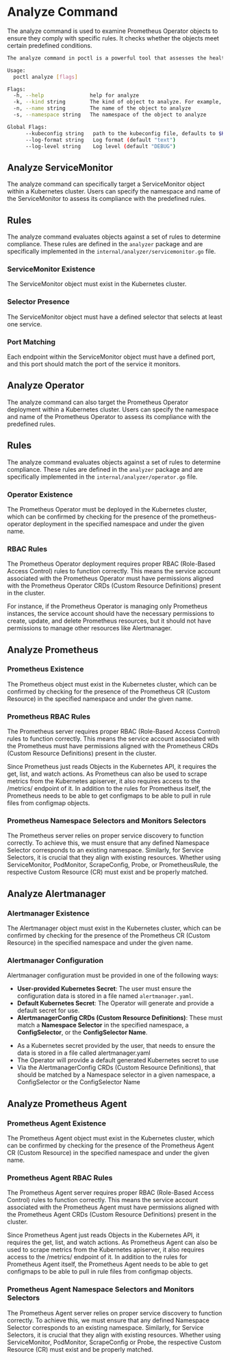 # Analyze Command

The analyze command is used to examine Prometheus Operator objects to ensure they comply with specific rules. It checks whether the objects meet certain predefined conditions.

```bash mdox-exec="go run main.go analyze --help" mdox-expect-exit-code=0
The analyze command in poctl is a powerful tool that assesses the health of Prometheus Operator resources in Kubernetes. It detects misconfigurations, issues, and inefficiencies in Prometheus, Alertmanager, and ServiceMonitor resources. By offering actionable insights and recommendations, it helps administrators quickly resolve problems and optimize their monitoring setup for better performance.

Usage:
  poctl analyze [flags]

Flags:
  -h, --help               help for analyze
  -k, --kind string        The kind of object to analyze. For example, ServiceMonitor
  -n, --name string        The name of the object to analyze
  -s, --namespace string   The namespace of the object to analyze

Global Flags:
      --kubeconfig string   path to the kubeconfig file, defaults to $KUBECONFIG
      --log-format string   Log format (default "text")
      --log-level string    Log level (default "DEBUG")
```

## Analyze ServiceMonitor

The analyze command can specifically target a ServiceMonitor object within a Kubernetes cluster. Users can specify the namespace and name of the ServiceMonitor to assess its compliance with the predefined rules.

## Rules

The analyze command evaluates objects against a set of rules to determine compliance. These rules are defined in the `analyzer` package and are specifically implemented in the `internal/analyzer/servicemonitor.go` file.

### ServiceMonitor Existence

The ServiceMonitor object must exist in the Kubernetes cluster.

### Selector Presence

The ServiceMonitor object must have a defined selector that selects at least one service.

### Port Matching

Each endpoint within the ServiceMonitor object must have a defined port, and this port should match the port of the service it monitors.

## Analyze Operator

The analyze command can also target the Prometheus Operator deployment within a Kubernetes cluster. Users can specify the namespace and name of the Prometheus Operator to assess its compliance with the predefined rules.

## Rules

The analyze command evaluates objects against a set of rules to determine compliance. These rules are defined in the `analyzer` package and are specifically implemented in the `internal/analyzer/operator.go` file.

### Operator Existence

The Prometheus Operator must be deployed in the Kubernetes cluster, which can be confirmed by checking for the presence of the prometheus-operator deployment in the specified namespace and under the given name.

### RBAC Rules

The Prometheus Operator deployment requires proper RBAC (Role-Based Access Control) rules to function correctly. This means the service account associated with the Prometheus Operator must have permissions aligned with the Prometheus Operator CRDs (Custom Resource Definitions) present in the cluster.

For instance, if the Prometheus Operator is managing only Prometheus instances, the service account should have the necessary permissions to create, update, and delete Prometheus resources, but it should not have permissions to manage other resources like Alertmanager.

## Analyze Prometheus

### Prometheus Existence

The Prometheus object must exist in the Kubernetes cluster, which can be confirmed by checking for the presence of the Prometheus CR (Custom Resource) in the specified namespace and under the given name.

### Prometheus RBAC Rules

The Prometheus server requires proper RBAC (Role-Based Access Control) rules to function correctly. This means the service account associated with the Prometheus must have permissions aligned with the Prometheus CRDs (Custom Resource Definitions) present in the cluster.

Since Prometheus just reads Objects in the Kubernetes API, it requires the get, list, and watch actions. As Prometheus can also be used to scrape metrics from the Kubernetes apiserver, it also requires access to the /metrics/ endpoint of it. In addition to the rules for Prometheus itself, the Prometheus needs to be able to get configmaps to be able to pull in rule files from configmap objects.

### Prometheus Namespace Selectors and Monitors Selectors

The Prometheus server relies on proper service discovery to function correctly. To achieve this, we must ensure that any defined Namespace Selector corresponds to an existing namespace. Similarly, for Service Selectors, it is crucial that they align with existing resources. Whether using ServiceMonitor, PodMonitor, ScrapeConfig, Probe, or PrometheusRule, the respective Custom Resource (CR) must exist and be properly matched.

## Analyze Alertmanager

### Alertmanager Existence

The Alertmanager object must exist in the Kubernetes cluster, which can be confirmed by checking for the presence of the Prometheus CR (Custom Resource) in the specified namespace and under the given name.

### Alertmanager Configuration

Alertmanager configuration must be provided in one of the following ways:

- **User-provided Kubernetes Secret**: The user must ensure the configuration data is stored in a file named `alertmanager.yaml`.
- **Default Kubernetes Secret**: The Operator will generate and provide a default secret for use.
- **AlertmanagerConfig CRDs (Custom Resource Definitions)**: These must match a **Namespace Selector** in the specified namespace, a **ConfigSelector**, or the **ConfigSelector Name**.

* As a Kubernetes secret provided by the user, that needs to ensure the data is stored in a file called alertmanager.yaml
* The Operator will provide a default generated Kubernetes secret to use
* Via the AlertmanagerConfig CRDs (Custom Resource Definitions), that should be matched by a Namespace selector in a given namespace, a ConfigSelector or the ConfigSelector Name

## Analyze Prometheus Agent

### Prometheus Agent Existence

The Prometheus Agent object must exist in the Kubernetes cluster, which can be confirmed by checking for the presence of the Prometheus Agent CR (Custom Resource) in the specified namespace and under the given name.

### Prometheus Agent RBAC Rules

The Prometheus Agent server requires proper RBAC (Role-Based Access Control) rules to function correctly. This means the service account associated with the Prometheus Agent must have permissions aligned with the Prometheus Agent CRDs (Custom Resource Definitions) present in the cluster.

Since Prometheus Agent just reads Objects in the Kubernetes API, it requires the get, list, and watch actions. As Prometheus Agent can also be used to scrape metrics from the Kubernetes apiserver, it also requires access to the /metrics/ endpoint of it. In addition to the rules for Prometheus Agent itself, the Prometheus Agent needs to be able to get configmaps to be able to pull in rule files from configmap objects.

### Prometheus Agent Namespace Selectors and Monitors Selectors

The Prometheus Agent server relies on proper service discovery to function correctly. To achieve this, we must ensure that any defined Namespace Selector corresponds to an existing namespace. Similarly, for Service Selectors, it is crucial that they align with existing resources. Whether using ServiceMonitor, PodMonitor, ScrapeConfig or Probe, the respective Custom Resource (CR) must exist and be properly matched.
